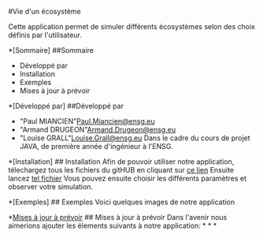 #Vie d'un écosystème

Cette application permet de simuler différents écosystèmes selon des choix définis par l'utilisateur.

*[Sommaire]
##<a name="sommaire"></a>Sommaire 
* Développé par
* Installation
* Exemples
* Mises à jour à prévoir

*[Développé par]
##<a name="developpe-par"></a>Développé par 
* "Paul MIANCIEN"<Paul.Miancien@ensg.eu>
* "Armand DRUGEON"<Armand.Drugeon@ensg.eu>
* "Louise GRALL"<Louise.Grall@ensg.eu>
Dans le cadre du cours de projet JAVA, de première année d'ingénieur à l'ENSG.


*[Installation]
##<a name="installation"></a> Installation
Afin de pouvoir utiliser notre application, télechargez tous les fichiers du gitHUB en cliquant sur [ce lien]()
Ensuite lancez [tel fichier]() 
Vous pouvez ensuite choisir les différents paramètres et observer votre simulation.

*[Exemples]
##<a name="exemples"></a> Exemples
Voici quelques images de notre application []() 

*[Mises à jour à prévoir](#maj)
##<a name="maj"></a> Mises à jour à prévoir
Dans l'avenir nous aimerions ajouter les élements suivants à notre application:
*
*
*

